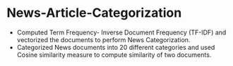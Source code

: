 # News-Article-Categorization
- Computed Term Frequency- Inverse Document Frequency (TF-IDF) and vectorized the documents to perform News Categorization.
- Categorized News documents into 20 different categories and used Cosine similarity measure to compute similarity of two documents.
